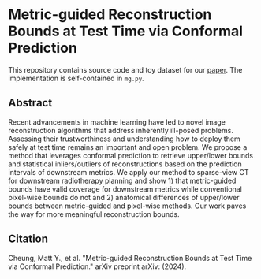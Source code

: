 # Metric-guided Reconstruction Bounds at Test Time via Conformal Prediction

This repository contains source code and toy dataset for our [paper](https://arxiv.org). The implementation is self-contained in `mg.py`.

## Abstract

Recent advancements in machine learning have led to novel image reconstruction algorithms that address inherently ill-posed problems. Assessing their trustworthiness and understanding how to deploy them safely at test time remains an important and open problem. We propose a method that leverages conformal prediction to retrieve upper/lower bounds and statistical inliers/outliers of reconstructions based on the prediction intervals of downstream metrics. We apply our method to sparse-view CT for downstream radiotherapy planning and show 1) that metric-guided bounds have valid coverage for downstream metrics while conventional pixel-wise bounds do not and 2) anatomical differences of upper/lower bounds between metric-guided and pixel-wise methods. Our work paves the way for more meaningful reconstruction bounds.

## Citation
Cheung, Matt Y., et al. "Metric-guided Reconstruction Bounds at Test Time via Conformal Prediction." arXiv preprint arXiv: (2024).